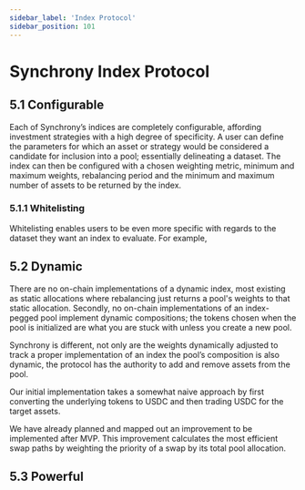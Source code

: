 ```yaml
---
sidebar_label: 'Index Protocol'
sidebar_position: 101
---
```


# Synchrony Index Protocol
## 5.1 Configurable
Each of Synchrony’s indices are completely configurable, affording investment strategies with a high degree of specificity.
A user can define the parameters for which an asset or strategy would be considered a candidate for inclusion into a pool; essentially delineating a dataset. The index can then be configured with a chosen weighting metric, minimum and maximum weights, rebalancing period and the minimum and maximum number of assets to be returned by the index.
### 5.1.1 Whitelisting
Whitelisting enables users to be even more specific with regards to the dataset they want an index to evaluate.
For example, 
## 5.2 Dynamic
There are no on-chain implementations of a dynamic index, most existing as static allocations where rebalancing just returns a pool's weights to that static allocation. 
Secondly, no on-chain implementations of an index-pegged pool implement dynamic compositions; the tokens chosen when the pool is initialized are what you are stuck with unless you create a new pool.

Synchrony is different, not only are the weights dynamically adjusted to track a proper implementation of an index the pool’s composition is also dynamic, the protocol has the authority to add and remove assets from the pool.

Our initial implementation takes a somewhat naive approach by first converting the underlying tokens to USDC and then trading USDC for the target assets.

We have already planned and mapped out an improvement to be implemented after MVP.
This improvement calculates the most efficient swap paths by weighting the priority of a swap by its total pool allocation.
## 5.3 Powerful
